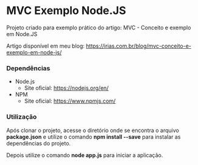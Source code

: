 # MVC Exemplo Node.JS
Projeto criado para exemplo prático do artigo:  MVC - Conceito e exemplo em Node.JS

Artigo disponível em meu blog: https://irias.com.br/blog/mvc-conceito-e-exemplo-em-node-js/

### Dependências

* Node.js
	* Site oficial: https://nodejs.org/en/
* NPM
	* Site oficial: https://www.npmjs.com/

### Utilização

Após clonar o projeto, acesse o diretório onde se encontra o arquivo **package.json** e utilize o comando **npm install --save** para instalar as dependências do projeto.

Depois utilize o comando **node app.js** para iniciar a aplicação.
